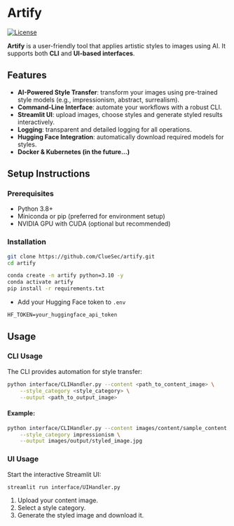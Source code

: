 # Artify

[![License](https://img.shields.io/badge/license-MIT-blue.svg)](LICENSE)

**Artify** is a user-friendly tool that applies artistic styles to images using AI. It supports both **CLI** and **UI-based interfaces**.

## Features

- **AI-Powered Style Transfer**: transform your images using pre-trained style models (e.g., impressionism, abstract, surrealism).
- **Command-Line Interface**: automate your workflows with a robust CLI.
- **Streamlit UI**: upload images, choose styles and generate styled results interactively.
- **Logging**: transparent and detailed logging for all operations.
- **Hugging Face Integration**: automatically download required models for styles.
- **Docker & Kubernetes (in the future...)**

## Setup Instructions

### Prerequisites

- Python 3.8+
- Miniconda or pip (preferred for environment setup)
- NVIDIA GPU with CUDA (optional but recommended)

### Installation

```bash
git clone https://github.com/ClueSec/artify.git
cd artify
```

```bash
conda create -n artify python=3.10 -y
conda activate artify
pip install -r requirements.txt
```

- Add your Hugging Face token to `.env`

```
HF_TOKEN=your_huggingface_api_token
```

## Usage

### CLI Usage

The CLI provides automation for style transfer:

```bash
python interface/CLIHandler.py --content <path_to_content_image> \
    --style_category <style_category> \
    --output <path_to_output_image>
```

#### Example:

```bash
python interface/CLIHandler.py --content images/content/sample_content.jpg \
    --style_category impressionism \
    --output images/output/styled_image.jpg
```

### UI Usage

Start the interactive Streamlit UI:

```bash
streamlit run interface/UIHandler.py
```

1. Upload your content image.
2. Select a style category.
3. Generate the styled image and download it.


